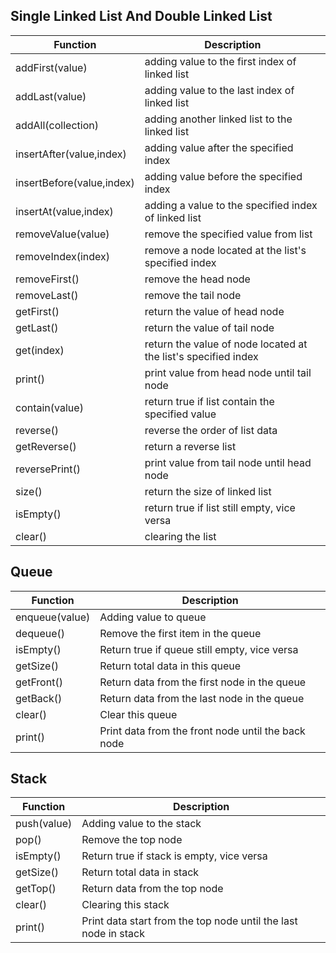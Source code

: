 ## Single Linked List And Double Linked List ##  

Function | Description                                 
---------|------------
addFirst(value) | adding value to the first index of linked list
addLast(value) | adding value to the last index of linked list
addAll(collection) | adding another linked list to the linked list
insertAfter(value,index) | adding value after the specified index
insertBefore(value,index) | adding value before the specified index
insertAt(value,index) | adding a value to the specified index of linked list
removeValue(value) | remove the specified value from list
removeIndex(index) | remove a node located at the list's specified index
removeFirst() | remove the head node
removeLast() | remove the tail node
getFirst() | return the value of head node
getLast() | return the value of tail node
get(index) | return the value of node located at the list's specified index
print() | print value from head node until tail node
contain(value) | return true if list contain the specified value
reverse() | reverse the order of list data
getReverse() | return a reverse list
reversePrint() | print value from tail node until head node
size() | return the size of linked list
isEmpty() | return true if list still empty, vice versa
clear() | clearing the list

## Queue ##

Function | Description
---------|------------
enqueue(value) | Adding value to queue
dequeue() | Remove the first item in the queue
isEmpty() | Return true if queue still empty, vice versa
getSize() | Return total data in this queue
getFront() | Return data from the first node in the queue
getBack() | Return data from the last node in the queue
clear() | Clear this queue
print() | Print data from the front node until the back node


## Stack ##
Function | Description
---------|-------------
push(value) | Adding value to the stack
pop() | Remove the top node
isEmpty() | Return true if stack is empty, vice versa
getSize() | Return total data in stack
getTop() |  Return data from the top node
clear() |  Clearing this stack
print() | Print data start from the top node until the last node in stack
